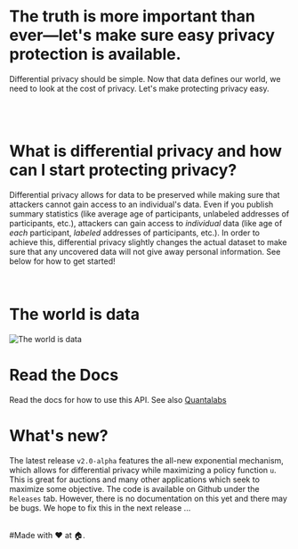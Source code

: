 # The truth is more important than ever—let's make sure easy privacy protection is available.

Differential privacy should be simple. Now that data defines our world, we need to look at the cost of privacy. Let's make protecting privacy easy.

<br><br>

# What is differential privacy and how can I start protecting privacy?

Differential privacy allows for data to be preserved while making sure that attackers cannot gain access to an individual's data. Even if you publish summary statistics (like average age of participants, unlabeled addresses of participants, etc.), attackers can gain access to *individual* data (like age of *each* participant, *labeled* addresses of participants, etc.). In order to achieve this, differential privacy slightly changes the actual dataset to make sure that any uncovered data will not give away personal information. See below for how to get started!

<br>

# The world is data
![The world is data](https://live.staticflickr.com/5228/5679642883_24a2e905e0_b.jpg)

# Read the Docs
Read the docs for how to use this API. See also [Quantalabs](https://www.github.com/Quantalabs)

# What's new?

The latest release `v2.0-alpha` features the all-new exponential mechanism, which allows for differential privacy while maximizing a policy function `u`. This is great for auctions and many other applications which seek to maximize some objective. The code is available on Github under the `Releases` tab. However, there is no documentation on this yet and there may be bugs. We hope to fix this in the next release ... 

<br>
#Made with ❤️ at 🏠.
